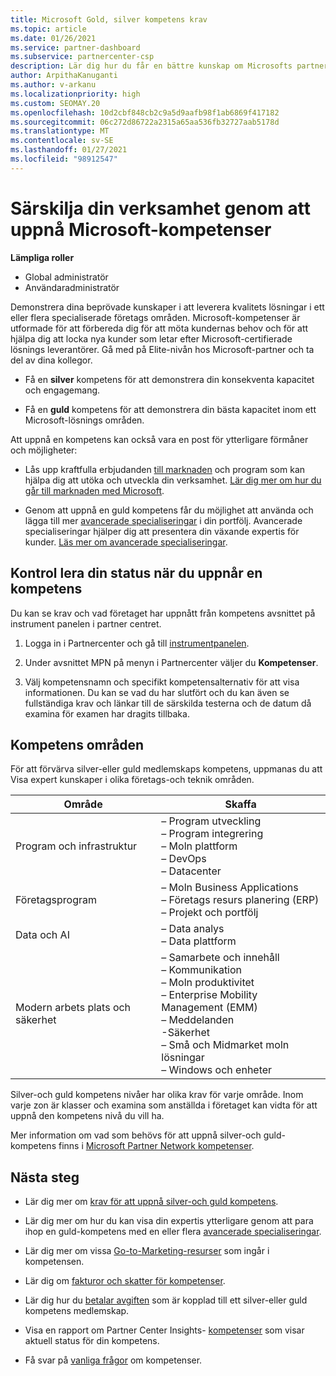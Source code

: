 ```yaml
---
title: Microsoft Gold, silver kompetens krav
ms.topic: article
ms.date: 01/26/2021
ms.service: partner-dashboard
ms.subservice: partnercenter-csp
description: Lär dig hur du får en bättre kunskap om Microsofts partner status och locka nya kunder genom att uppfylla kompetens krav för att få guld-och silver medlemskaps nivåer.
author: ArpithaKanuganti
ms.author: v-arkanu
ms.localizationpriority: high
ms.custom: SEOMAY.20
ms.openlocfilehash: 10d2cbf848cb2c9a5d9aafb98f1ab6869f417182
ms.sourcegitcommit: 06c272d86722a2315a65aa536fb32727aab5178d
ms.translationtype: MT
ms.contentlocale: sv-SE
ms.lasthandoff: 01/27/2021
ms.locfileid: "98912547"
---
```

# <a name="differentiate-your-business-by-attaining-microsoft-competencies"></a>Särskilja din verksamhet genom att uppnå Microsoft-kompetenser

**Lämpliga roller**
- Global administratör
- Användaradministratör

Demonstrera dina beprövade kunskaper i att leverera kvalitets lösningar i ett eller flera specialiserade företags områden. Microsoft-kompetenser är utformade för att förbereda dig för att möta kundernas behov och för att hjälpa dig att locka nya kunder som letar efter Microsoft-certifierade lösnings leverantörer. Gå med på Elite-nivån hos Microsoft-partner och ta del av dina kollegor.

- Få en **silver** kompetens för att demonstrera din konsekventa kapacitet och engagemang.

- Få en **guld** kompetens för att demonstrera din bästa kapacitet inom ett Microsoft-lösnings områden.

Att uppnå en kompetens kan också vara en post för ytterligare förmåner och möjligheter:

- Lås upp kraftfulla erbjudanden [till marknaden](mpn-learn-about-go-to-market-benefits.md) och program som kan hjälpa dig att utöka och utveckla din verksamhet. [Lär dig mer om hur du går till marknaden med Microsoft](https://partner.microsoft.com/solutions/go-to-market).

- Genom att uppnå en guld kompetens får du möjlighet att använda och lägga till mer [avancerade specialiseringar](advanced-specializations.md) i din portfölj. Avancerade specialiseringar hjälper dig att presentera din växande expertis för kunder. [Läs mer om avancerade specialiseringar](https://partner.microsoft.com/membership/advanced-specialization).

## <a name="check-your-status-as-you-attain-a-competency"></a>Kontrol lera din status när du uppnår en kompetens

Du kan se krav och vad företaget har uppnått från kompetens avsnittet på instrument panelen i partner centret.

1. Logga in i Partnercenter och gå till [instrumentpanelen](https://partner.microsoft.com/dashboard/home).

2. Under avsnittet MPN på menyn i Partnercenter väljer du **Kompetenser**.

3. Välj kompetensnamn och specifikt kompetensalternativ för att visa informationen. Du kan se vad du har slutfört och du kan även se fullständiga krav och länkar till de särskilda testerna och de datum då examina för examen har dragits tillbaka.

## <a name="competency-areas"></a>Kompetens områden

För att förvärva silver-eller guld medlemskaps kompetens, uppmanas du att Visa expert kunskaper i olika företags-och teknik områden.

|**Område**            |**Skaffa**                    |
|--------------------|--------------------------------|
|Program och infrastruktur| – Program utveckling<br/> – Program integrering<br/> – Moln plattform<br/> – DevOps<br/> – Datacenter |
|Företagsprogram | – Moln Business Applications</br> – Företags resurs planering (ERP)</br> – Projekt och portfölj |
|Data och AI| – Data analys<br/> – Data plattform |
|Modern arbets plats och säkerhet | – Samarbete och innehåll<br/> – Kommunikation<br/> – Moln produktivitet<br/> – Enterprise Mobility Management (EMM)<br/> – Meddelanden<br/> -Säkerhet<br/> – Små och Midmarket moln lösningar<br/> – Windows och enheter |

Silver-och guld kompetens nivåer har olika krav för varje område. Inom varje zon är klasser och examina som anställda i företaget kan vidta för att uppnå den kompetens nivå du vill ha. 

Mer information om vad som behövs för att uppnå silver-och guld-kompetens finns i [Microsoft Partner Network kompetenser](https://partner.microsoft.com/membership/competencies).

## <a name="next-steps"></a>Nästa steg

- Lär dig mer om [krav för att uppnå silver-och guld kompetens](https://partner.microsoft.com/membership/competencies).

- Lär dig mer om hur du kan visa din expertis ytterligare genom att para ihop en guld-kompetens med en eller flera [avancerade specialiseringar](advanced-specializations.md).

- Lär dig mer om vissa [Go-to-Marketing-resurser](mpn-learn-about-go-to-market-benefits.md) som ingår i kompetensen.

- Lär dig om [fakturor och skatter för kompetenser](mpn-view-print-maps-invoice.md).

- Lär dig hur du [betalar avgiften](mpn-pay-fee-silver-gold-competency.md) som är kopplad till ett silver-eller guld kompetens medlemskap.

- Visa en rapport om Partner Center Insights- [kompetenser](pci-competencies-report.md) som visar aktuell status för din kompetens.

- Få svar på [vanliga frågor](competencies-faq.md) om kompetenser.
